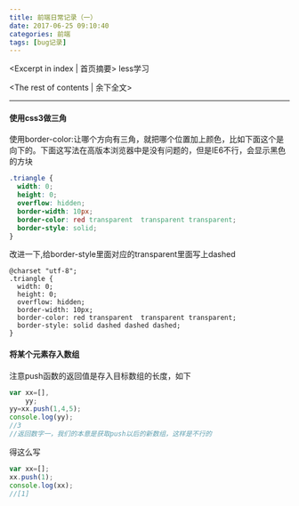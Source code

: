 ```yaml
---
title: 前端日常记录（一）
date: 2017-06-25 09:10:40
categories: 前端
tags: [bug记录]
---
```

<Excerpt in index | 首页摘要> 
less学习
<!-- more -->
<The rest of contents | 余下全文>

-----

#### 使用css3做三角
使用border-color:让哪个方向有三角，就把哪个位置加上颜色，比如下面这个是向下的。下面这写法在高版本浏览器中是没有问题的，但是IE6不行，会显示黑色的方块

```css
.triangle {
  width: 0;
  height: 0;
  overflow: hidden;
  border-width: 10px;
  border-color: red transparent  transparent transparent;
  border-style: solid;
}
```

改进一下,给border-style里面对应的transparent里面写上dashed
```csss
@charset "utf-8";
.triangle {
  width: 0;
  height: 0;
  overflow: hidden;
  border-width: 10px;
  border-color: red transparent  transparent transparent;
  border-style: solid dashed dashed dashed;
}

```

#### 将某个元素存入数组
注意push函数的返回值是存入目标数组的长度，如下
```javascript
var xx=[],
	yy;
yy=xx.push(1,4,5);
console.log(yy);
//3
//返回数字一，我们的本意是获取push以后的新数组，这样是不行的
```
得这么写
```javascript
var xx=[];
xx.push(1);
console.log(xx);
//[1]
```